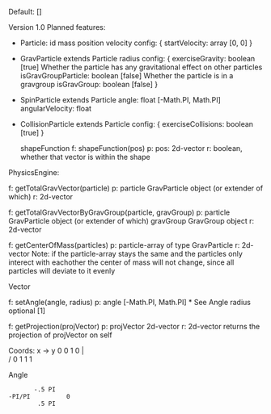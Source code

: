 Default: []


Version 1.0
Planned features:










- Particle: 
	id
	mass
	position
	velocity
	config: {
		startVelocity: array [0, 0]
	}


- GravParticle extends Particle
	radius
	config: {
		exerciseGravity: boolean [true]			Whether the particle has any gravitational effect on other particles
		isGravGroupParticle: boolean [false]	Whether the particle is in a gravgroup
		isGravGroup: boolean [false]
	}



- SpinParticle extends Particle
	angle: 					float [-Math.PI, Math.PI]
	angularVelocity: 		float



- CollisionParticle extends Particle
	config: {
		exerciseCollisions: boolean [true]
	}
	
	shapeFunction
		f:	shapeFunction(pos)
		p:	pos: 2d-vector
		r:	boolean, whether that vector is within the shape
	 
	








PhysicsEngine:

f: 	getTotalGravVector(particle)
p:	particle 		GravParticle object (or extender of which)
r:	2d-vector


f: 	getTotalGravVectorByGravGroup(particle, gravGroup)
p:	particle 		GravParticle object (or extender of which)
	gravGroup 		GravGroup object
r:	2d-vector


f: 	getCenterOfMass(particles)
p:  particle-array of type GravParticle
r: 	2d-vector
Note: if the particle-array stays the same and the particles only interect with eachother the center of mass will not change, since all particles will deviate to it evenly
















Vector

f: 	setAngle(angle, radius)
p: 	angle [-Math.PI, Math.PI]		* See Angle
	radius optional [1]

f: 	getProjection(projVector)
p:  projVector 2d-vector
r: 	2d-vector		returns the projection of projVector on self



Coords:
		x ->
	y	0 0		1 0
	|	
	\/	0 1		1 1


Angle
		
		   -.5 PI
	-PI/PI			0
			.5 PI



